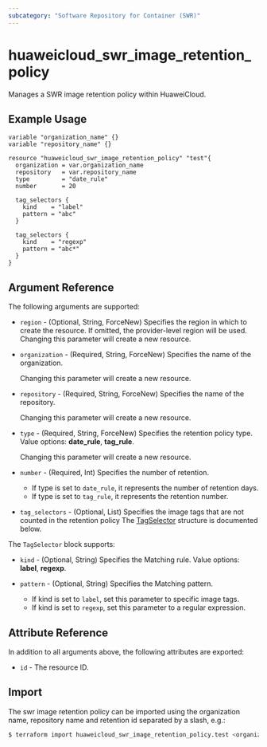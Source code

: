```yaml
---
subcategory: "Software Repository for Container (SWR)"
---
```


# huaweicloud_swr_image_retention_policy

Manages a SWR image retention policy within HuaweiCloud.

## Example Usage

```hcl
variable "organization_name" {}
variable "repository_name" {}

resource "huaweicloud_swr_image_retention_policy" "test"{
  organization = var.organization_name
  repository   = var.repository_name
  type         = "date_rule"
  number       = 20

  tag_selectors {
    kind    = "label"
    pattern = "abc"
  }

  tag_selectors {
    kind    = "regexp"
    pattern = "abc*"
  }
}
```

## Argument Reference

The following arguments are supported:

* `region` - (Optional, String, ForceNew) Specifies the region in which to create the resource.
  If omitted, the provider-level region will be used. Changing this parameter will create a new resource.

* `organization` - (Required, String, ForceNew) Specifies the name of the organization.

  Changing this parameter will create a new resource.

* `repository` - (Required, String, ForceNew) Specifies the name of the repository.

  Changing this parameter will create a new resource.

* `type` - (Required, String, ForceNew) Specifies the retention policy type.
  Value options: **date_rule**, **tag_rule**.

  Changing this parameter will create a new resource.

* `number` - (Required, Int) Specifies the number of retention.
  + If type is set to `date_rule`, it represents the number of retention days.
  + If type is set to `tag_rule`, it represents the retention number.

* `tag_selectors` - (Optional, List) Specifies the image tags that are not counted in the retention policy
The [TagSelector](#SwrImageRetentionPolicy_TagSelector) structure is documented below.

<a name="SwrImageRetentionPolicy_TagSelector"></a>
The `TagSelector` block supports:

* `kind` - (Optional, String) Specifies the Matching rule. Value options: **label**, **regexp**.

* `pattern` - (Optional, String) Specifies the Matching pattern.
  + If kind is set to `label`, set this parameter to specific image tags.
  + If kind is set to `regexp`, set this parameter to a regular expression.

## Attribute Reference

In addition to all arguments above, the following attributes are exported:

* `id` - The resource ID.

## Import

The swr image retention policy can be imported using the organization name, repository name
and retention id separated by a slash, e.g.:

```bash
$ terraform import huaweicloud_swr_image_retention_policy.test <organization_name>/<repository_name>/<retention_id>
```
